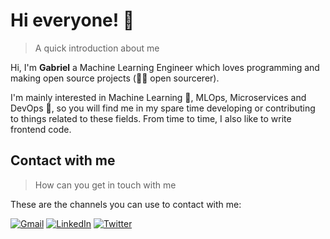 # Hi everyone! 👋

> A quick introduction about me

Hi, I'm __Gabriel__ a Machine Learning Engineer which loves programming and making open source projects (🧙‍♂️ open sourcerer).

I'm mainly interested in Machine Learning 🧠, MLOps, Microservices and DevOps 👷, so you will find me in my spare time developing or contributing to things related to these fields. From time to time, I also like to write frontend code.

## Contact with me

> How can you get in touch with me

These are the channels you can use to contact with me:

[![Gmail](https://img.shields.io/badge/Gmail-D14836?style=for-the-badge&logo=gmail&logoColor=white)](mailto:gmartinbdev@gmail.com)
[![LinkedIn](https://img.shields.io/badge/LinkedIn-0077B5?style=for-the-badge&logo=linkedin&logoColor=white)](https://www.linkedin.com/in/gabrielmbmb)
[![Twitter](https://img.shields.io/badge/Twitter-1DA1F2?style=for-the-badge&logo=twitter&logoColor=white)](https://twitter.com/gabrielmbmb_)
